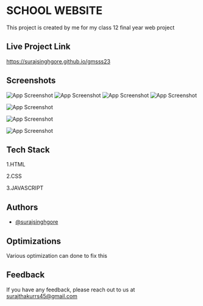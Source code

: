 
# SCHOOL WEBSITE

This project is created by me for my class 12 final year web project

## Live Project Link

https://surajsinghgore.github.io/gmsss23

## Screenshots

![App Screenshot](https://res.cloudinary.com/dnxv21hr0/image/upload/v1684506096/simple%20html%20website/Screenshot_259_txd1so.png)
![App Screenshot](https://res.cloudinary.com/dnxv21hr0/image/upload/v1684506095/simple%20html%20website/Screenshot_260_rapy4r.png)
![App Screenshot](https://res.cloudinary.com/dnxv21hr0/image/upload/v1684506096/simple%20html%20website/Screenshot_261_go1zpu.png)
![App Screenshot](https://res.cloudinary.com/dnxv21hr0/image/upload/v1684506096/simple%20html%20website/Screenshot_262_hxcgn7.png)

![App Screenshot](https://res.cloudinary.com/dnxv21hr0/image/upload/v1684506094/simple%20html%20website/Screenshot_264_livxdr.png)

![App Screenshot](https://res.cloudinary.com/dnxv21hr0/image/upload/v1684506094/simple%20html%20website/Screenshot_263_alqeif.png)

![App Screenshot](https://res.cloudinary.com/dnxv21hr0/image/upload/v1684506098/simple%20html%20website/Screenshot_265_pqwg3j.png)

## Tech Stack

1.HTML

2.CSS

3.JAVASCRIPT


## Authors

- [@surajsinghgore](https://www.linkedin.com/in/surajsinghgore)


## Optimizations

Various optimization can done to fix this


## Feedback

If you have any feedback, please reach out to us at surajthakurrs45@gmail.com

